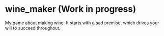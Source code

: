 # wine_maker (Work in progress)
My game about making wine. It starts with a sad premise, which drives your will to succeed throughout.
